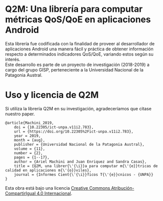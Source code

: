 # Q2M: Una librería para computar métricas QoS/QoE en aplicaciones Android
Esta librería fue codificada con la finalidad de proveer al desarrollador de aplicaciones Android una manera fácil y práctica de obtener información respecto a determinados indicadores QoS/QoE, variando estos según su interés.<br/>
Este desarrollo es parte de un proyecto de investigación (2018-2019) a cargo del grupo GISP, perteneciente a la Universidad Nacional de la Patagonia Austral.
# Uso y licencia de Q2M
Si utiliza la librería Q2M en su investigación, agradeceríamos que citase nuestro paper.
```
@article{Machini_2019,
	doi = {10.22305/ict-unpa.v11i2.783},
	url = {https://doi.org/10.22305%2Fict-unpa.v11i2.783},
	year = 2019,
	month = {aug},
	publisher = {Universidad Nacional de la Patagonia Austral},
	volume = {11},
	number = {2},
	pages = {1--17},
	author = {Ariel Machini and Juan Enriquez and Sandra Casas},
	title = {Q2M, una librer{\'{\i}}a para computar m{\'{e}}tricas de calidad en aplicaciones m{\'{o}}viles},
	journal = {Informes Cient{\'{\i}}ficos T{\'{e}}cnicos - {UNPA}}
}
```
Esta obra está bajo una licencia [Creative Commons Atribución-CompartirIgual 4.0 Internacional](http://creativecommons.org/licenses/by-sa/4.0/).
